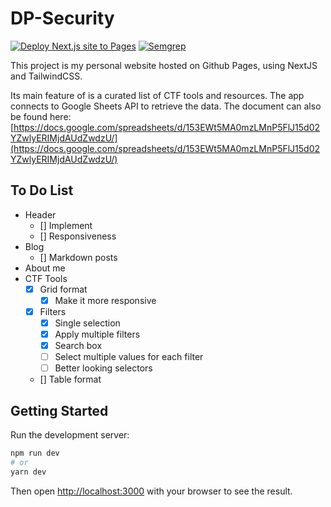 # DP-Security

[![Deploy Next.js site to Pages](https://github.com/david-pellissier/dp-sec/actions/workflows/nextjs.yml/badge.svg)](https://github.com/david-pellissier/dp-sec/actions/workflows/nextjs.yml)
[![Semgrep](https://github.com/david-pellissier/dp-sec/actions/workflows/semgrep.yml/badge.svg)](https://github.com/david-pellissier/dp-sec/actions/workflows/semgrep.yml)


This project is my personal website hosted on Github Pages, using NextJS and TailwindCSS.

Its main feature of is a curated list of CTF tools and resources. The app connects to Google Sheets API to retrieve the data. The document can also be found here: [https://docs.google.com/spreadsheets/d/153EWt5MA0mzLMnP5FlJ15d02YZwlyERIMjdAUdZwdzU/](https://docs.google.com/spreadsheets/d/153EWt5MA0mzLMnP5FlJ15d02YZwlyERIMjdAUdZwdzU/)

## To Do List

- Header
    - [] Implement
    - [] Responsiveness
- Blog
    - [] Markdown posts
- About me
- CTF Tools
    - [x] Grid format
        - [x] Make it more responsive
    - [x] Filters
        - [x] Single selection
        - [x] Apply multiple filters
        - [x] Search box
        - [ ] Select multiple values for each filter
        - [ ] Better looking selectors 
    - [] Table format

## Getting Started

Run the development server:

```bash
npm run dev
# or
yarn dev
```

Then open [http://localhost:3000](http://localhost:3000) with your browser to see the result.